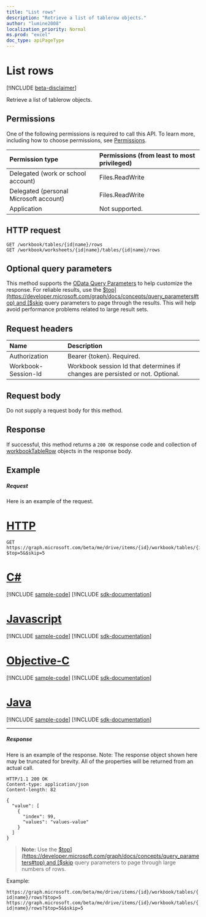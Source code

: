 ```yaml
---
title: "List rows"
description: "Retrieve a list of tablerow objects."
author: "lumine2008"
localization_priority: Normal
ms.prod: "excel"
doc_type: apiPageType
---
```


# List rows

[!INCLUDE [beta-disclaimer](../../includes/beta-disclaimer.md)]

Retrieve a list of tablerow objects.
## Permissions
One of the following permissions is required to call this API. To learn more, including how to choose permissions, see [Permissions](/graph/permissions-reference).

|Permission type      | Permissions (from least to most privileged)              |
|:--------------------|:---------------------------------------------------------|
|Delegated (work or school account) | Files.ReadWrite    |
|Delegated (personal Microsoft account) | Files.ReadWrite    |
|Application | Not supported. |

## HTTP request
<!-- { "blockType": "ignored" } -->
```http
GET /workbook/tables/{id|name}/rows
GET /workbook/worksheets/{id|name}/tables/{id|name}/rows
```
## Optional query parameters
This method supports the [OData Query Parameters](https://developer.microsoft.com/graph/docs/concepts/query_parameters) to help customize the response. For reliable results, use the [$top](https://developer.microsoft.com/graph/docs/concepts/query_parameters#top) and [$skip](https://developer.microsoft.com/graph/docs/concepts/query_parameters#skip-parameter) query parameters to page through the results. This will help avoid performance problems related to large result sets.

## Request headers
| Name      |Description|
|:----------|:----------|
| Authorization  | Bearer {token}. Required. |
| Workbook-Session-Id  | Workbook session Id that determines if changes are persisted or not. Optional.|

## Request body
Do not supply a request body for this method.

## Response

If successful, this method returns a `200 OK` response code and collection of [workbookTableRow](../resources/workbooktablerow.md) objects in the response body.
## Example
##### Request
Here is an example of the request.

# [HTTP](#tab/http)
<!-- {
  "blockType": "request",
  "name": "get_table_rows"
}-->
```http
GET https://graph.microsoft.com/beta/me/drive/items/{id}/workbook/tables/{id|name}/rows?$top=5&$skip=5
```
# [C#](#tab/csharp)
[!INCLUDE [sample-code](../includes/snippets/csharp/get-table-rows-csharp-snippets.md)]
[!INCLUDE [sdk-documentation](../includes/snippets/snippets-sdk-documentation-link.md)]

# [Javascript](#tab/javascript)
[!INCLUDE [sample-code](../includes/snippets/javascript/get-table-rows-javascript-snippets.md)]
[!INCLUDE [sdk-documentation](../includes/snippets/snippets-sdk-documentation-link.md)]

# [Objective-C](#tab/objc)
[!INCLUDE [sample-code](../includes/snippets/objc/get-table-rows-objc-snippets.md)]
[!INCLUDE [sdk-documentation](../includes/snippets/snippets-sdk-documentation-link.md)]

# [Java](#tab/java)
[!INCLUDE [sample-code](../includes/snippets/java/get-table-rows-java-snippets.md)]
[!INCLUDE [sdk-documentation](../includes/snippets/snippets-sdk-documentation-link.md)]

---

##### Response
Here is an example of the response. Note: The response object shown here may be truncated for brevity. All of the properties will be returned from an actual call.
<!-- {
  "blockType": "response",
  "truncated": true,
  "@odata.type": "microsoft.graph.workbookTableRow",
  "isCollection": true
} -->
```http
HTTP/1.1 200 OK
Content-type: application/json
Content-length: 82

{
  "value": [
    {
      "index": 99,
      "values": "values-value"
    }
  ]
}
```

> **Note:** Use the [$top](https://developer.microsoft.com/graph/docs/concepts/query_parameters#top) and [$skip](https://developer.microsoft.com/graph/docs/concepts/query_parameters#skip-parameter) query parameters to page through large numbers of rows.

Example: 

`https://graph.microsoft.com/beta/me/drive/items/{id}/workbook/tables/{id|name}/rows?$top=5`
`https://graph.microsoft.com/beta/me/drive/items/{id}/workbook/tables/{id|name}/rows?$top=5&$skip=5`

<!-- uuid: 8fcb5dbc-d5aa-4681-8e31-b001d5168d79
2015-10-25 14:57:30 UTC -->
<!--
{
  "type": "#page.annotation",
  "description": "List rows",
  "keywords": "",
  "section": "documentation",
  "tocPath": "",
  "suppressions": [
  ]
}
-->
